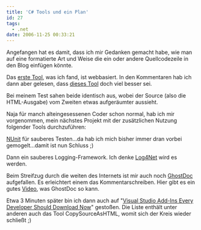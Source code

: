 ```yaml
---
title: 'C# Tools und ein Plan'
id: 27
tags:
  - .net
date: 2006-11-25 00:33:21
---
```


Angefangen hat es damit, dass ich mir Gedanken gemacht habe, wie man auf eine formatierte Art und Weise die ein oder andere Quellcodezeile in den Blog einfügen könnte.

Das [erste Tool](http://glengamoi.com/blogs/alex/archive/2006/03/04/112.aspx), was ich fand, ist webbasiert. In den Kommentaren hab ich dann aber gelesen, dass [dieses Tool](http://www.manoli.net/csharpformat/) doch viel besser sei.

Bei meinem Test sahen beide identisch aus, wobei der Source (also die HTML-Ausgabe)&nbsp;vom Zweiten etwas aufgeräumter aussieht.

Naja für manch alteingesessenen Coder schon normal, hab ich mir vorgenommen, mein nächstes Projekt mit der zusätzlichen Nutzung folgender Tools durchzuführen:

[NUnit](http://nunit.org/) für sauberes Testen...da hab ich mich bisher immer dran vorbei gemogelt...damit ist nun Schluss ;)

Dann ein sauberes Logging-Framework. Ich denke [Log4Net](http://logging.apache.org/log4net/) wird es werden.

Beim Streifzug durch die weiten des Internets ist mir auch noch [GhostDoc](http://www.roland-weigelt.de/ghostdoc/) aufgefallen. Es erleichtert einem das Kommentarschreiben. Hier gibt es ein gutes [Video](http://channel9.msdn.com/Showpost.aspx?postid=121822), was GhostDoc so kann.

Etwa 3 Minuten später bin ich dann auch auf "[Visual Studio Add-Ins Every Developer Should Download Now](http://msdn.microsoft.com/msdnmag/issues/05/12/VisualStudioAddins/default.aspx)" gestoßen. Die Liste enthält unter anderen auch das Tool CopySourceAsHTML, womit sich der Kreis wieder schließt ;)